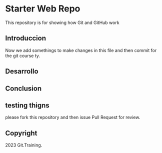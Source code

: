 # Starter Web Repo

This repository is for showing how Git and GitHub work


## Introduccion

Now we add somethings to make changes in this file and then commit for the git course ty.

## Desarrollo

## Conclusion 

## testing thigns

please fork this repository and then issue Pull Request for review. 

## Copyright 

2023 Git.Training.
